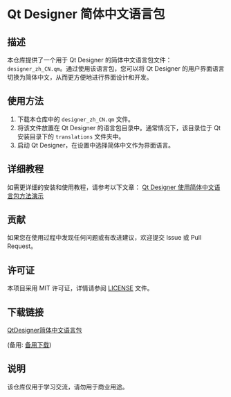 # Qt Designer 简体中文语言包

## 描述
本仓库提供了一个用于 Qt Designer 的简体中文语言包文件：`designer_zh_CN.qm`。通过使用该语言包，您可以将 Qt Designer 的用户界面语言切换为简体中文，从而更方便地进行界面设计和开发。

## 使用方法
1. 下载本仓库中的 `designer_zh_CN.qm` 文件。
2. 将该文件放置在 Qt Designer 的语言包目录中。通常情况下，该目录位于 Qt 安装目录下的 `translations` 文件夹中。
3. 启动 Qt Designer，在设置中选择简体中文作为界面语言。

## 详细教程
如需更详细的安装和使用教程，请参考以下文章：
[Qt Designer 使用简体中文语言包方法演示](https://lanzao.blog.csdn.net/article/details/119065057)

## 贡献
如果您在使用过程中发现任何问题或有改进建议，欢迎提交 Issue 或 Pull Request。

## 许可证
本项目采用 MIT 许可证，详情请参阅 [LICENSE](LICENSE) 文件。

## 下载链接
[QtDesigner简体中文语言包](https://pan.quark.cn/s/4e9178636f0e) 

(备用: [备用下载](https://pan.baidu.com/s/1rNQUk-rl6WbRHpIOtTUSEg?pwd=fm6k))

## 说明

该仓库仅用于学习交流，请勿用于商业用途。
